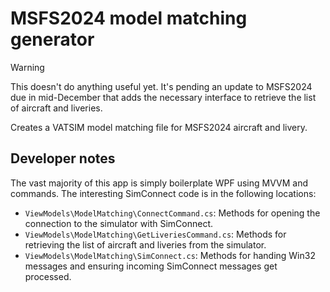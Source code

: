# MSFS2024 model matching generator

> [!WARNING]
> This doesn't do anything useful yet. It's pending an update to MSFS2024 due in mid-December
> that adds the necessary interface to retrieve the list of aircraft and liveries.

Creates a VATSIM model matching file for MSFS2024 aircraft and livery.

## Developer notes

The vast majority of this app is simply boilerplate WPF using MVVM and commands. The interesting SimConnect code is
in the following locations:

- `ViewModels\ModelMatching\ConnectCommand.cs`: Methods for opening the connection to the simulator with SimConnect.
- `ViewModels\ModelMatching\GetLiveriesCommand.cs`: Methods for retrieving the list of aircraft and liveries from the simulator.
- `ViewModels\ModelMatching\SimConnect.cs`: Methods for handing Win32 messages and ensuring incoming SimConnect messages get processed.
